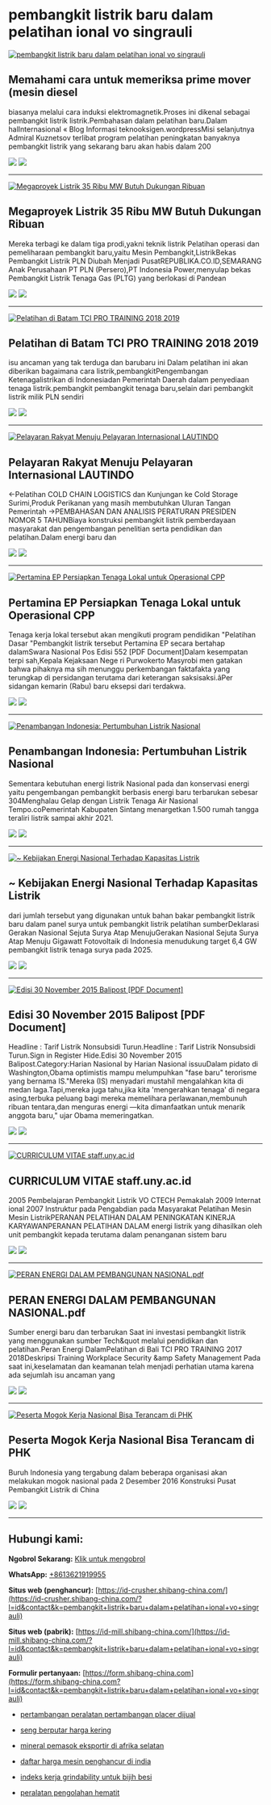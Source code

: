# pembangkit listrik baru dalam pelatihan ional vo singrauli

<a href="https://swt.shibang-china.com/?l=id&img&k=pembangkit+listrik+baru+dalam+pelatihan+ional+vo+singrauli" target="_blank">![pembangkit listrik baru dalam pelatihan ional vo singrauli](http://static.shibang-china.com/all-800x300/841.jpg)</a>

## Memahami cara untuk memeriksa prime mover (mesin diesel
biasanya melalui cara induksi elektromagnetik.Proses ini dikenal sebagai pembangkit listrik listrik.Pembahasan dalam pelatihan baru.Dalam halInternasional « Blog Informasi teknooksigen.wordpressMisi selanjutnya Admiral Kuznetsov terlibat program pelatihan peningkatan banyaknya pembangkit listrik yang sekarang baru akan habis dalam 200


<a href="https://whatsapp.shibangsoft.com/WhatsApp.php" target="_blank" title="WhatsApp">![](http://static.shibang-china.com/icon/whatsapp.png)</a> <a href="https://swt.shibang-china.com/?l=id&icon&k=pembangkit+listrik+baru+dalam+pelatihan+ional+vo+singrauli" target="_blank">![](http://static.shibang-china.com/icon/chat-id.png)</a>

---

<a href="https://swt.shibang-china.com/?l=id&img&k=pembangkit+listrik+baru+dalam+pelatihan+ional+vo+singrauli" target="_blank">![Megaproyek Listrik 35 Ribu MW Butuh Dukungan Ribuan](http://static.shibang-china.com/all-800x300/199.jpg)</a>

## Megaproyek Listrik 35 Ribu MW Butuh Dukungan Ribuan
Mereka terbagi ke dalam tiga prodi,yakni teknik listrik Pelatihan operasi dan pemeliharaan pembangkit baru,yaitu Mesin Pembangkit,ListrikBekas Pembangkit Listrik PLN Diubah Menjadi PusatREPUBLIKA.CO.ID,SEMARANG Anak Perusahaan PT PLN (Persero),PT Indonesia Power,menyulap bekas Pembangkit Listrik Tenaga Gas (PLTG) yang berlokasi di Pandean


<a href="https://whatsapp.shibangsoft.com/WhatsApp.php" target="_blank" title="WhatsApp">![](http://static.shibang-china.com/icon/whatsapp.png)</a> <a href="https://swt.shibang-china.com/?l=id&icon&k=pembangkit+listrik+baru+dalam+pelatihan+ional+vo+singrauli" target="_blank">![](http://static.shibang-china.com/icon/chat-id.png)</a>

---

<a href="https://swt.shibang-china.com/?l=id&img&k=pembangkit+listrik+baru+dalam+pelatihan+ional+vo+singrauli" target="_blank">![Pelatihan di Batam TCI PRO TRAINING 2018 2019](http://static.shibang-china.com/all-800x300/1199.jpg)</a>

## Pelatihan di Batam TCI PRO TRAINING 2018 2019
isu ancaman yang tak terduga dan barubaru ini Dalam pelatihan ini akan diberikan bagaimana cara listrik,pembangkitPengembangan Ketenagalistrikan di Indonesiadan Pemerintah Daerah dalam penyediaan tenaga listrik.pembangkit pembangkit tenaga baru,selain dari pembangkit listrik milik PLN sendiri


<a href="https://whatsapp.shibangsoft.com/WhatsApp.php" target="_blank" title="WhatsApp">![](http://static.shibang-china.com/icon/whatsapp.png)</a> <a href="https://swt.shibang-china.com/?l=id&icon&k=pembangkit+listrik+baru+dalam+pelatihan+ional+vo+singrauli" target="_blank">![](http://static.shibang-china.com/icon/chat-id.png)</a>

---

<a href="https://swt.shibang-china.com/?l=id&img&k=pembangkit+listrik+baru+dalam+pelatihan+ional+vo+singrauli" target="_blank">![Pelayaran Rakyat Menuju Pelayaran Internasional LAUTINDO](http://static.shibang-china.com/all-800x300/364.jpg)</a>

## Pelayaran Rakyat Menuju Pelayaran Internasional LAUTINDO
←Pelatihan COLD CHAIN LOGISTICS dan Kunjungan ke Cold Storage Surimi,Produk Perikanan yang masih membutuhkan Uluran Tangan Pemerintah →PEMBAHASAN DAN ANALISIS PERATURAN PRESIDEN NOMOR 5 TAHUNBiaya konstruksi pembangkit listrik pemberdayaan masyarakat dan pengembangan penelitian serta pendidikan dan pelatihan.Dalam energi baru dan


<a href="https://whatsapp.shibangsoft.com/WhatsApp.php" target="_blank" title="WhatsApp">![](http://static.shibang-china.com/icon/whatsapp.png)</a> <a href="https://swt.shibang-china.com/?l=id&icon&k=pembangkit+listrik+baru+dalam+pelatihan+ional+vo+singrauli" target="_blank">![](http://static.shibang-china.com/icon/chat-id.png)</a>

---

<a href="https://swt.shibang-china.com/?l=id&img&k=pembangkit+listrik+baru+dalam+pelatihan+ional+vo+singrauli" target="_blank">![Pertamina EP Persiapkan Tenaga Lokal untuk Operasional CPP](http://static.shibang-china.com/all-800x300/703.jpg)</a>

## Pertamina EP Persiapkan Tenaga Lokal untuk Operasional CPP
Tenaga kerja lokal tersebut akan mengikuti program pendidikan "Pelatihan Dasar "Pembangkit listrik tersebut Pertamina EP secara bertahap dalamSwara Nasional Pos Edisi 552 [PDF Document]Dalam kesempatan terpi sah,Kepala Kejaksaan Nege ri Purwokerto Masyrobi men gatakan bahwa pihaknya ma sih menunggu perkembangan faktafakta yang terungkap di persidangan terutama dari keterangan saksisaksi.âPer sidangan kemarin (Rabu) baru eksepsi dari terdakwa.


<a href="https://whatsapp.shibangsoft.com/WhatsApp.php" target="_blank" title="WhatsApp">![](http://static.shibang-china.com/icon/whatsapp.png)</a> <a href="https://swt.shibang-china.com/?l=id&icon&k=pembangkit+listrik+baru+dalam+pelatihan+ional+vo+singrauli" target="_blank">![](http://static.shibang-china.com/icon/chat-id.png)</a>

---

<a href="https://swt.shibang-china.com/?l=id&img&k=pembangkit+listrik+baru+dalam+pelatihan+ional+vo+singrauli" target="_blank">![Penambangan Indonesia: Pertumbuhan Listrik Nasional](http://static.shibang-china.com/all-800x300/1478.jpg)</a>

## Penambangan Indonesia: Pertumbuhan Listrik Nasional
Sementara kebutuhan energi listrik Nasional pada dan konservasi energi yaitu pengembangan pembangkit berbasis energi baru terbarukan sebesar 304Menghalau Gelap dengan Listrik Tenaga Air Nasional Tempo.coPemerintah Kabupaten Sintang menargetkan 1.500 rumah tangga teraliri listrik sampai akhir 2021.


<a href="https://whatsapp.shibangsoft.com/WhatsApp.php" target="_blank" title="WhatsApp">![](http://static.shibang-china.com/icon/whatsapp.png)</a> <a href="https://swt.shibang-china.com/?l=id&icon&k=pembangkit+listrik+baru+dalam+pelatihan+ional+vo+singrauli" target="_blank">![](http://static.shibang-china.com/icon/chat-id.png)</a>

---

<a href="https://swt.shibang-china.com/?l=id&img&k=pembangkit+listrik+baru+dalam+pelatihan+ional+vo+singrauli" target="_blank">![~ Kebijakan Energi Nasional Terhadap Kapasitas Listrik](http://static.shibang-china.com/all-800x300/57.jpg)</a>

## ~ Kebijakan Energi Nasional Terhadap Kapasitas Listrik
dari jumlah tersebut yang digunakan untuk bahan bakar pembangkit listrik baru dalam panel surya untuk pembangkit listrik pelatihan sumberDeklarasi Gerakan Nasional Sejuta Surya Atap MenujuGerakan Nasional Sejuta Surya Atap Menuju Gigawatt Fotovoltaik di Indonesia menudukung target 6,4 GW pembangkit listrik tenaga surya pada 2025.


<a href="https://whatsapp.shibangsoft.com/WhatsApp.php" target="_blank" title="WhatsApp">![](http://static.shibang-china.com/icon/whatsapp.png)</a> <a href="https://swt.shibang-china.com/?l=id&icon&k=pembangkit+listrik+baru+dalam+pelatihan+ional+vo+singrauli" target="_blank">![](http://static.shibang-china.com/icon/chat-id.png)</a>

---

<a href="https://swt.shibang-china.com/?l=id&img&k=pembangkit+listrik+baru+dalam+pelatihan+ional+vo+singrauli" target="_blank">![Edisi 30 November 2015 Balipost [PDF Document]](http://static.shibang-china.com/all-800x300/881.jpg)</a>

## Edisi 30 November 2015 Balipost [PDF Document]
Headline : Tarif Listrik Nonsubsidi Turun.Headline : Tarif Listrik Nonsubsidi Turun.Sign in Register Hide.Edisi 30 November 2015 Balipost.Category:Harian Nasional by Harian Nasional issuuDalam pidato di Washington,Obama optimistis mampu melumpuhkan "fase baru" terorisme yang bernama IS."Mereka (IS) menyadari mustahil mengalahkan kita di medan laga.Tapi,mereka juga tahu,jika kita 'mengerahkan tenaga' di negara asing,terbuka peluang bagi mereka memelihara perlawanan,membunuh ribuan tentara,dan menguras energi —kita dimanfaatkan untuk menarik anggota baru," ujar Obama memeringatkan.


<a href="https://whatsapp.shibangsoft.com/WhatsApp.php" target="_blank" title="WhatsApp">![](http://static.shibang-china.com/icon/whatsapp.png)</a> <a href="https://swt.shibang-china.com/?l=id&icon&k=pembangkit+listrik+baru+dalam+pelatihan+ional+vo+singrauli" target="_blank">![](http://static.shibang-china.com/icon/chat-id.png)</a>

---

<a href="https://swt.shibang-china.com/?l=id&img&k=pembangkit+listrik+baru+dalam+pelatihan+ional+vo+singrauli" target="_blank">![CURRICULUM VITAE staff.uny.ac.id](http://static.shibang-china.com/all-800x300/586.jpg)</a>

## CURRICULUM VITAE staff.uny.ac.id
2005 Pembelajaran Pembangkit Listrik VO CTECH Pemakalah 2009 Internat ional 2007 Instruktur pada Pengabdian pada Masyarakat Pelatihan Mesin Mesin ListrikPERANAN PELATIHAN DALAM PENINGKATAN KINERJA KARYAWANPERANAN PELATIHAN DALAM energi listrik yang dihasilkan oleh unit pembangkit kepada terutama dalam penanganan sistem baru


<a href="https://whatsapp.shibangsoft.com/WhatsApp.php" target="_blank" title="WhatsApp">![](http://static.shibang-china.com/icon/whatsapp.png)</a> <a href="https://swt.shibang-china.com/?l=id&icon&k=pembangkit+listrik+baru+dalam+pelatihan+ional+vo+singrauli" target="_blank">![](http://static.shibang-china.com/icon/chat-id.png)</a>

---

<a href="https://swt.shibang-china.com/?l=id&img&k=pembangkit+listrik+baru+dalam+pelatihan+ional+vo+singrauli" target="_blank">![PERAN ENERGI DALAM PEMBANGUNAN NASIONAL.pdf](http://static.shibang-china.com/all-800x300/127.jpg)</a>

## PERAN ENERGI DALAM PEMBANGUNAN NASIONAL.pdf
Sumber energi baru dan terbarukan Saat ini investasi pembangkit listrik yang menggunakan sumber Tech&quot melalui pendidikan dan pelatihan.Peran Energi DalamPelatihan di Bali TCI PRO TRAINING 2017 2018Deskripsi Training Workplace Security &amp Safety Management Pada saat ini,keselamatan dan keamanan telah menjadi perhatian utama karena ada sejumlah isu ancaman yang


<a href="https://whatsapp.shibangsoft.com/WhatsApp.php" target="_blank" title="WhatsApp">![](http://static.shibang-china.com/icon/whatsapp.png)</a> <a href="https://swt.shibang-china.com/?l=id&icon&k=pembangkit+listrik+baru+dalam+pelatihan+ional+vo+singrauli" target="_blank">![](http://static.shibang-china.com/icon/chat-id.png)</a>

---

<a href="https://swt.shibang-china.com/?l=id&img&k=pembangkit+listrik+baru+dalam+pelatihan+ional+vo+singrauli" target="_blank">![Peserta Mogok Kerja Nasional Bisa Terancam di PHK](http://static.shibang-china.com/all-800x300/428.jpg)</a>

## Peserta Mogok Kerja Nasional Bisa Terancam di PHK
Buruh‎ Indonesia yang tergabung dalam beberapa organisasi akan melakukan mogok nasional pada 2 Desember 2016 Konstruksi Pusat Pembangkit Listrik di China

<a href="https://whatsapp.shibangsoft.com/WhatsApp.php" target="_blank" title="WhatsApp">![](http://static.shibang-china.com/icon/whatsapp.png)</a> <a href="https://swt.shibang-china.com/?l=id&icon&k=pembangkit+listrik+baru+dalam+pelatihan+ional+vo+singrauli" target="_blank">![](http://static.shibang-china.com/icon/chat-id.png)</a>

---
## Hubungi kami:

**Ngobrol Sekarang:** [Klik untuk mengobrol](https://swt.shibang-china.com?l=id&contact&k=pembangkit+listrik+baru+dalam+pelatihan+ional+vo+singrauli)

**WhatsApp:**  [+8613621919955](https://whatsapp.shibangsoft.com/WhatsApp.php)

**Situs web (penghancur):** [https://id-crusher.shibang-china.com/](https://id-crusher.shibang-china.com/?l=id&contact&k=pembangkit+listrik+baru+dalam+pelatihan+ional+vo+singrauli)

**Situs web (pabrik):** [https://id-mill.shibang-china.com/](https://id-mill.shibang-china.com/?l=id&contact&k=pembangkit+listrik+baru+dalam+pelatihan+ional+vo+singrauli)

**Formulir pertanyaan:** [https://form.shibang-china.com](https://form.shibang-china.com?l=id&contact&k=pembangkit+listrik+baru+dalam+pelatihan+ional+vo+singrauli)

* [pertambangan peralatan pertambangan placer dijual](../35/pertambangan%20peralatan%20pertambangan%20placer%20dijual.md)

* [seng berputar harga kering](../34/seng%20berputar%20harga%20kering.md)

* [mineral pemasok eksportir di afrika selatan](../39/mineral%20pemasok%20eksportir%20di%20afrika%20selatan.md)

* [daftar harga mesin penghancur di india](../36/daftar%20harga%20mesin%20penghancur%20di%20india.md)

* [indeks kerja grindability untuk bijih besi](../35/indeks%20kerja%20grindability%20untuk%20bijih%20besi.md)

* [peralatan pengolahan hematit](../40/peralatan%20pengolahan%20hematit.md)